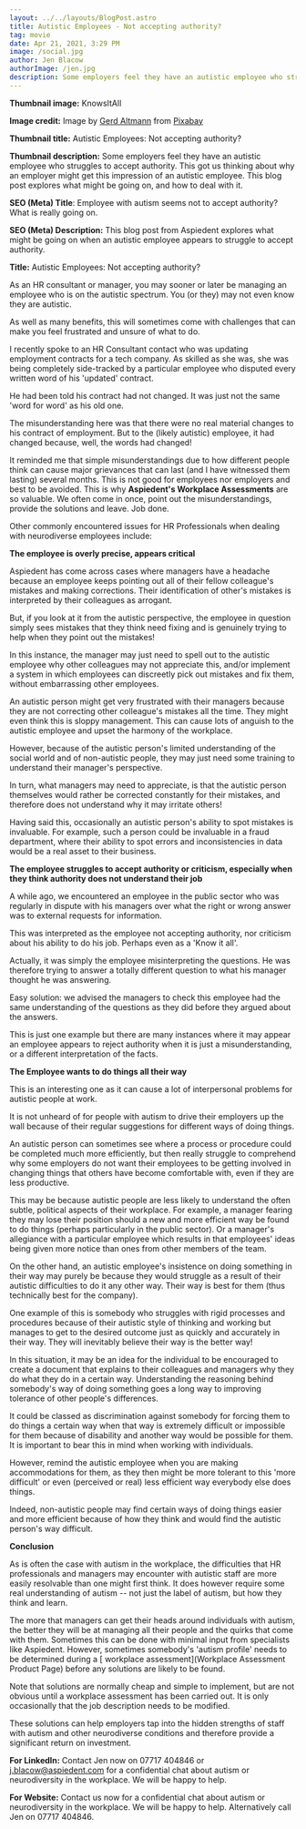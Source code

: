```yaml
---
layout: ../../layouts/BlogPost.astro
title: Autistic Employees - Not accepting authority?
tag: movie
date: Apr 21, 2021, 3:29 PM
image: /social.jpg
author: Jen Blacow
authorImage: /jen.jpg
description: Some employers feel they have an autistic employee who struggles to accept authority. This got us thinking about why an employer might get this impression of an autistic employee. This blog post explores what might be going on, and how to deal with it.
---
```

**Thumbnail image:** KnowsItAll

**Image credit:** Image by [Gerd
Altmann](https://pixabay.com/users/geralt-9301/?utm_source=link-attribution&utm_medium=referral&utm_campaign=image&utm_content=616913) from [Pixabay](https://pixabay.com/?utm_source=link-attribution&utm_medium=referral&utm_campaign=image&utm_content=616913) 

**Thumbnail title:** Autistic Employees: Not accepting authority?

**Thumbnail description:** Some employers feel they have an autistic
employee who struggles to accept authority. This got us thinking about
why an employer might get this impression of an autistic employee. This
blog post explores what might be going on, and how to deal with it.

**SEO (Meta) Title**: Employee with autism seems not to accept
authority? What is really going on.

**SEO (Meta) Description:** This blog post from Aspiedent explores what
might be going on when an autistic employee appears to struggle to
accept authority.

**Title:** Autistic Employees: Not accepting authority?

As an HR consultant or manager, you may sooner or later be managing an
employee who is on the autistic spectrum. You (or they) may not even
know they are autistic. 

As well as many benefits, this will sometimes come with challenges that
can make you feel frustrated and unsure of what to do. 

I recently spoke to an HR Consultant contact who was updating employment
contracts for a tech company. As skilled as she was, she was being
completely side-tracked by a particular employee who disputed every
written word of his 'updated' contract. 

He had been told his contract had not changed. It was just not the same
'word for word' as his old one. 

The misunderstanding here was that there were no real material changes
to his contract of employment. But to the (likely autistic) employee, it
had changed because, well, the words had changed! 

It reminded me that simple misunderstandings due to how different people
think can cause major grievances that can last (and I have witnessed
them lasting) several months. This is not good for employees nor
employers and best to be avoided. This is why **Aspiedent's Workplace Assessments** are so
valuable. We often come in once, point out the misunderstandings,
provide the solutions and leave. Job done. 

Other commonly encountered issues for HR Professionals when dealing with
neurodiverse employees include:

**The employee is overly precise, appears critical**

Aspiedent has come across cases where managers have a headache because
an employee keeps pointing out all of their fellow colleague's mistakes
and making corrections. Their identification of other's mistakes is
interpreted by their colleagues as arrogant.

But, if you look at it from the autistic perspective, the employee in
question simply sees mistakes that they think need fixing and is
genuinely trying to help when they point out the mistakes! 

In this instance, the manager may just need to spell out to the autistic
employee why other colleagues may not appreciate this, and/or implement
a system in which employees can discreetly pick out mistakes and fix
them, without embarrassing other employees.  

An autistic person might get very frustrated with their managers because
they are not correcting other colleague\'s mistakes all the time. They
might even think this is sloppy management. This can cause lots of
anguish to the autistic employee and upset the harmony of the
workplace. 

However, because of the autistic person's limited understanding of the
social world and of non-autistic people, they may just need some
training to understand their manager's perspective. 

In turn, what managers may need to appreciate, is that the autistic
person themselves would rather be corrected constantly for their
mistakes, and therefore does not understand why it may irritate others!

Having said this, occasionally an autistic person's ability to spot
mistakes is invaluable. For example, such a person could be invaluable
in a fraud department, where their ability to spot errors and
inconsistencies in data would be a real asset to their business.

**The employee struggles to accept authority or criticism, especially
when they think authority does not understand their job**

A while ago, we encountered an employee in the public sector who was
regularly in dispute with his managers over what the right or wrong
answer was to external requests for information.

This was interpreted as the employee not accepting authority, nor
criticism about his ability to do his job. Perhaps even as a 'Know it
all'. 

Actually, it was simply the employee misinterpreting the questions. He
was therefore trying to answer a totally different question to what his
manager thought he was answering. 

Easy solution: we advised the managers to check this employee had the
same understanding of the questions as they did before they argued about
the answers. 

This is just one example but there are many instances where it may
appear an employee appears to reject authority when it is just a
misunderstanding, or a different interpretation of the facts.

**The Employee wants to do things all their way**

This is an interesting one as it can cause a lot of interpersonal
problems for autistic people at work. 

It is not unheard of for people with autism to drive their employers up
the wall because of their regular suggestions for different ways of
doing things. 

An autistic person can sometimes see where a process or procedure could
be completed much more efficiently, but then really struggle to
comprehend why some employers do not want their employees to be getting
involved in changing things that others have become comfortable with,
even if they are less productive.

This may be because autistic people are less likely to understand the
often subtle, political aspects of their workplace. For example, a
manager fearing they may lose their position should a new and more
efficient way be found to do things (perhaps particularly in the public
sector). Or a manager's allegiance with a particular employee which
results in that employees' ideas being given more notice than ones from
other members of the team.

On the other hand, an autistic employee's insistence on doing something
in their way may purely be because they would struggle as a result of
their autistic difficulties to do it any other way. Their way is best
for them (thus technically best for the company). 

One example of this is somebody who struggles with rigid processes and
procedures because of their autistic style of thinking and working but
manages to get to the desired outcome just as quickly and accurately in
their way. They will inevitably believe their way is the better way!

In this situation, it may be an idea for the individual to be encouraged
to create a document that explains to their colleagues and managers why
they do what they do in a certain way. Understanding the reasoning
behind somebody's way of doing something goes a long way to improving
tolerance of other people's differences. 

It could be classed as discrimination against somebody for forcing them
to do things a certain way when that way is extremely difficult or
impossible for them because of disability and another way would be
possible for them. It is important to bear this in mind when working
with individuals.

However, remind the autistic employee when you are making accommodations
for them, as they then might be more tolerant to this 'more difficult'
or even (perceived or real) less efficient way everybody else does
things.

Indeed, non-autistic people may find certain ways of doing things easier
and more efficient because of how they think and would find the autistic
person's way difficult.

**Conclusion**

As is often the case with autism in the workplace, the difficulties that
HR professionals and managers may encounter with autistic staff are more
easily resolvable than one might first think. It does however require
some real understanding of autism -- not just the label of autism, but
how they think and learn. 

The more that managers can get their heads around individuals with
autism, the better they will be at managing all their people and the
quirks that come with them. Sometimes this can be done with minimal
input from specialists like Aspiedent. However, sometimes somebody's
'autism profile' needs to be determined during a [ workplace
assessment](Workplace Assessment Product Page) before
any solutions are likely to be found. 

Note that solutions are normally cheap and simple to implement, but are
not obvious until a workplace assessment has been carried out. It is
only occasionally that the job description needs to be modified.

These solutions can help employers tap into the hidden strengths of
staff with autism and other neurodiverse conditions and therefore
provide a significant return on investment. 

**For LinkedIn:** Contact Jen now on 07717 404846 or
<j.blacow@aspiedent.com> for a confidential chat about autism or
neurodiversity in the workplace. We will be happy to help.

**For Website:** Contact us now for a confidential chat
about autism or neurodiversity in the workplace. We will be happy to
help. Alternatively call Jen on 07717 404846.
